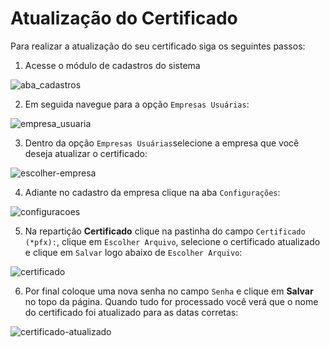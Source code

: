 # Atualização do Certificado

Para realizar a atualização do seu certificado siga os seguintes passos:

1. Acesse o módulo de cadastros do sistema

![aba_cadastros](https://raw.githubusercontent.com/netforcews/docs-erp/master/cadastro/imgs/aba_cadastros.png)

2. Em seguida navegue para a opção ```Empresas Usuárias```:

![empresa_usuaria](https://raw.githubusercontent.com/netforcews/docs-erp/master/cadastro/imgs/empresa_usuaria.png)

3. Dentro da opção ```Empresas Usuárias```selecione a empresa que você deseja atualizar o certificado:

![escolher-empresa](https://raw.githubusercontent.com/netforcews/docs-erp/master/cadastro/imgs/escolher-empresa.png)

4. Adiante no cadastro da empresa clique na aba ```Configurações```:

![configuracoes](https://raw.githubusercontent.com/netforcews/docs-erp/master/cadastro/imgs/configuracoes.png)

5. Na repartição **Certificado** clique na pastinha do campo ```Certificado (*pfx):```, clique em ```Escolher Arquivo```, selecione o
certificado atualizado e clique em ```Salvar``` logo abaixo de ```Escolher Arquivo```:

![certificado](https://raw.githubusercontent.com/netforcews/docs-erp/master/cadastro/imgs/certificado.png)

6. Por final coloque uma nova senha no campo ```Senha``` e clique em **Salvar** no topo da página. Quando tudo for processado você verá que o nome do certificado foi atualizado para as datas corretas:

![certificado-atualizado](https://raw.githubusercontent.com/netforcews/docs-erp/master/cadastro/imgs/certificado-atualizado.png)
